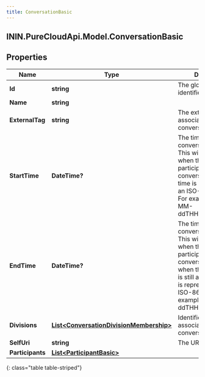 ```yaml
---
title: ConversationBasic
---
```

## ININ.PureCloudApi.Model.ConversationBasic

## Properties

|Name | Type | Description | Notes|
|------------ | ------------- | ------------- | -------------|
| **Id** | **string** | The globally unique identifier for the object. | [optional] |
| **Name** | **string** |  | [optional] |
| **ExternalTag** | **string** | The external tag associated with the conversation. | [optional] |
| **StartTime** | **DateTime?** | The time when the conversation started. This will be the time when the first participant joined the conversation. Date time is represented as an ISO-8601 string. For example: yyyy-MM-ddTHH:mm:ss[.mmm]Z | |
| **EndTime** | **DateTime?** | The time when the conversation ended. This will be the time when the last participant left the conversation, or null when the conversation is still active. Date time is represented as an ISO-8601 string. For example: yyyy-MM-ddTHH:mm:ss[.mmm]Z | [optional] |
| **Divisions** | [**List&lt;ConversationDivisionMembership&gt;**](ConversationDivisionMembership.html) | Identifiers of divisions associated with this conversation | [optional] |
| **SelfUri** | **string** | The URI for this object | [optional] |
| **Participants** | [**List&lt;ParticipantBasic&gt;**](ParticipantBasic.html) |  | [optional] |
{: class="table table-striped"}


